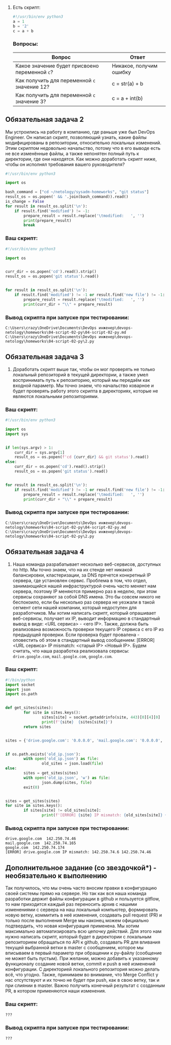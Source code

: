 1.  Есть скрипт:
    ```python
    #!/usr/bin/env python3
    a = 1
    b = '2'
    c = a + b
    ```

    ### Вопросы:
    | Вопрос  | Ответ |
    | ------------- | ------------- |
    | Какое значение будет присвоено переменной `c`?  | Никакое, получим ошибку  |
    | Как получить для переменной `c` значение 12?  | c = str(a) + b |
    | Как получить для переменной `c` значение 3?  | c = a + int(b) |


## Обязательная задача 2
Мы устроились на работу в компанию, где раньше уже был DevOps Engineer. Он написал скрипт, позволяющий узнать, какие файлы модифицированы в репозитории, относительно локальных изменений. Этим скриптом недовольно начальство, потому что в его выводе есть не все изменённые файлы, а также непонятен полный путь к директории, где они находятся. Как можно доработать скрипт ниже, чтобы он исполнял требования вашего руководителя?

```python
#!/usr/bin/env python3

import os

bash_command = ["cd ~/netology/sysadm-homeworks", "git status"]
result_os = os.popen(' && '.join(bash_command)).read()
is_change = False
for result in result_os.split('\n'):
    if result.find('modified') != -1:
        prepare_result = result.replace('\tmodified:   ', '')
        print(prepare_result)
        break
```

### Ваш скрипт:
```python
#!/usr/bin/env python3

import os


curr_dir = os.popen('cd').read().strip()
result_os = os.popen('git status').read()


for result in result_os.split('\n'):
    if result.find('modified') != -1 or result.find('new file') != -1:
        prepare_result = result.replace('\tmodified:   ', '')
        print(curr_dir + "\\" + prepare_result)
```

### Вывод скрипта при запуске при тестировании:
```
C:\Users\crazy\OneDrive\Documents\DevOps инженер\devops-netology\homeworks\04-script-02-py\04-script-02-py.md
C:\Users\crazy\OneDrive\Documents\DevOps инженер\devops-netology\homeworks\04-script-02-py\2.py
```

## Обязательная задача 3
1. Доработать скрипт выше так, чтобы он мог проверять не только локальный репозиторий в текущей директории, а также умел воспринимать путь к репозиторию, который мы передаём как входной параметр. Мы точно знаем, что начальство коварное и будет проверять работу этого скрипта в директориях, которые не являются локальными репозиториями.

### Ваш скрипт:
```python
#!/usr/bin/env python3

import os
import sys


if len(sys.argv) > 1:
    curr_dir = sys.argv[1]
    result_os = os.popen(f'cd {curr_dir} && git status').read()
else:
    curr_dir = os.popen('cd').read().strip()
    result_os = os.popen('git status').read()


for result in result_os.split('\n'):
    if result.find('modified') != -1 or result.find('new file') != -1:
        prepare_result = result.replace('\tmodified:   ', '')
        print(curr_dir + "\\" + prepare_result)
```

### Вывод скрипта при запуске при тестировании:
```
C:\Users\crazy\OneDrive\Documents\DevOps инженер\devops-netology\homeworks\04-script-02-py\04-script-02-py.md
C:\Users\crazy\OneDrive\Documents\DevOps инженер\devops-netology\homeworks\04-script-02-py\2.py
```

## Обязательная задача 4
1. Наша команда разрабатывает несколько веб-сервисов, доступных по http. Мы точно знаем, что на их стенде нет никакой балансировки, кластеризации, за DNS прячется конкретный IP сервера, где установлен сервис. Проблема в том, что отдел, занимающийся нашей инфраструктурой очень часто меняет нам сервера, поэтому IP меняются примерно раз в неделю, при этом сервисы сохраняют за собой DNS имена. Это бы совсем никого не беспокоило, если бы несколько раз сервера не уезжали в такой сегмент сети нашей компании, который недоступен для разработчиков. Мы хотим написать скрипт, который опрашивает веб-сервисы, получает их IP, выводит информацию в стандартный вывод в виде: <URL сервиса> - <его IP>. Также, должна быть реализована возможность проверки текущего IP сервиса c его IP из предыдущей проверки. Если проверка будет провалена - оповестить об этом в стандартный вывод сообщением: [ERROR] <URL сервиса> IP mismatch: <старый IP> <Новый IP>. Будем считать, что наша разработка реализовала сервисы: `drive.google.com`, `mail.google.com`, `google.com`.

### Ваш скрипт:
```python
#!/bin/python
import socket
import json
import os.path


def get_sites(sites):
        for site in sites.keys():
                sites[site] = socket.getaddrinfo(site, 443)[0][4][0]
                print(f'{site}  {sites[site]}')
        return sites


sites = {'drive.google.com': '0.0.0.0', 'mail.google.com': '0.0.0.0', 'google.com': '0.0.0.0'}


if os.path.exists('old_ip.json'):
        with open('old_ip.json') as file:
                old_sites = json.load(file)
else:
        sites = get_sites(sites)
        with open('old_ip.json', 'w') as file:
                json.dump(sites, file)
        exit(0)


sites = get_sites(sites)
for site in sites.keys():
        if sites[site] != old_sites[site]:
                print(f'[ERROR] {site} IP mismatch: {old_sites[site]} {sites[site]}')
```

### Вывод скрипта при запуске при тестировании:
```
drive.google.com  142.250.74.46
mail.google.com  142.250.74.165
google.com  142.250.74.174
[ERROR] drive.google.com IP mismatch: 142.250.74.6 142.250.74.46
```

## Дополнительное задание (со звездочкой*) - необязательно к выполнению

Так получилось, что мы очень часто вносим правки в конфигурацию своей системы прямо на сервере. Но так как вся наша команда разработки держит файлы конфигурации в github и пользуется gitflow, то нам приходится каждый раз переносить архив с нашими изменениями с сервера на наш локальный компьютер, формировать новую ветку, коммитить в неё изменения, создавать pull request (PR) и только после выполнения Merge мы наконец можем официально подтвердить, что новая конфигурация применена. Мы хотим максимально автоматизировать всю цепочку действий. Для этого нам нужно написать скрипт, который будет в директории с локальным репозиторием обращаться по API к github, создавать PR для вливания текущей выбранной ветки в master с сообщением, которое мы вписываем в первый параметр при обращении к py-файлу (сообщение не может быть пустым). При желании, можно добавить к указанному функционалу создание новой ветки, commit и push в неё изменений конфигурации. С директорией локального репозитория можно делать всё, что угодно. Также, принимаем во внимание, что Merge Conflict у нас отсутствуют и их точно не будет при push, как в свою ветку, так и при слиянии в master. Важно получить конечный результат с созданным PR, в котором применяются наши изменения. 

### Ваш скрипт:
```python
???
```

### Вывод скрипта при запуске при тестировании:
```
???
```
